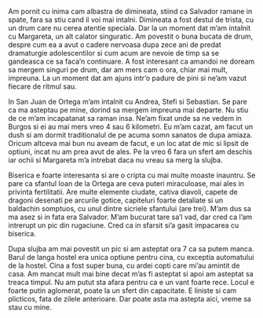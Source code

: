 Am pornit cu inima cam albastra de dimineata, stiind ca Salvador ramane in spate, fara sa stiu cand il voi mai intalni. Dimineata a fost destul de trista, cu un drum care nu cerea atentie speciala. Dar la un moment dat m’am intalnit cu Margareta, un alt calator singuratic. Am povestit o buna bucata de drum, despre cum ea a avut o cadere nervoasa dupa zece ani de predat dramaturgie adolescentilor si cum acum are nevoie de timp sa se gandeasca ce sa faca’n continuare. A fost interesant ca amandoi ne doream sa mergem singuri pe drum, dar am mers cam o ora, chiar mai mult, impreuna. La un moment dat am ajuns intr’o padure de pini si ne’am vazut fiecare de ritmul sau.

In San Juan de Ortega m’am intalnit cu Andrea, Stefi si Sebastian. Se pare ca ma asteptau pe mine, dorind sa mergem impreuna mai departe. Nu stiu de ce m’am incapatanat sa raman insa. Ne’am fixat unde sa ne vedem in Burgos si ei au mai mers vreo 4 sau 6 kilometri. Eu m’am cazat, am facut un dush si am dormit traditionalul de pe acuma somn sanatos de dupa amiaza. Oricum altceva mai bun nu aveam de facut, e un loc atat de mic si lipsit de optiuni, incat nu am prea avut de ales. Pe la vreo 6 fara un sfert am deschis iar ochii si Margareta m’a intrebat daca nu vreau sa merg la slujba.

Biserica e foarte interesanta si are o cripta cu mai multe moaste inauntru. Se pare ca sfantul Ioan de la Ortega are ceva puteri miraculoase, mai ales in privinta fertilitatii. Are multe elemente ciudate, cativa diavoli, capete de dragoni desenati pe arcurile gotice, capiteluri foarte detaliate si un baldachin somptuos, cu unul dintre sicriele sfantului (are trei). M’am dus sa ma asez si in fata era Salvador. M’am bucurat tare sa’l vad, dar cred ca l’am intrerupt un pic din rugaciune. Cred ca in sfarsit si’a gasit impacarea cu biserica.

Dupa slujba am mai povestit un pic si am asteptat ora 7 ca sa putem manca. Barul de langa hostel era unica optiune pentru cina, cu exceptia automatului de la hostel. Cina a fost super buna, cu ardei copti care mi’au amintit de casa. Am mancat mult mai bine decat m’as fi asteptat si apoi am asteptat sa treaca timpul. Nu am putut sta afara pentru ca e un vant foarte rece. Locul e foarte putin aglomerat, poate la un sfert din capacitate. E liniste si cam plicticos, fata de zilele anterioare. Dar poate asta ma astepta aici, vreme sa stau cu mine.